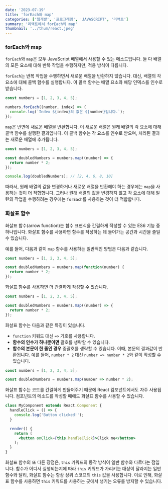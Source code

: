 ```yaml
---
date: '2023-07-19'
title: 'forEach와 map'
categories: ['웹개발', '프로그래밍', 'JAVASCRIPT', '리액트']
summary: '리액트에서 forEach와 map'
thumbnail: '../thum/react.jpeg'
---
```


### forEach와 map

`forEach`와 `map`은 모두 JavaScript 배열에서 사용할 수 있는 메소드입니다. 둘 다 배열의 모든 요소에 대해 반복 작업을 수행하지만, 적용 방식이 다릅니다.

`forEach`는 반복 작업을 수행하면서 새로운 배열을 반환하지 않습니다. 대신, 배열의 각 요소에 대해 콜백 함수를 실행합니다. 이 콜백 함수는 배열 요소와 해당 인덱스를 인수로 받습니다.

```jsx
const numbers = [1, 2, 3, 4, 5];

numbers.forEach((number, index) => {
  console.log(`Index ${index}의 값은 ${number}입니다.`);
});
```

`map`은 반면에 새로운 배열을 반환합니다. 이 새로운 배열은 원래 배열의 각 요소에 대해 콜백 함수를 실행한 결과입니다. 이 콜백 함수는 각 요소를 인수로 받으며, 처리된 결과는 새로운 배열에 추가됩니다.

```jsx
const numbers = [1, 2, 3, 4, 5];

const doubledNumbers = numbers.map((number) => {
  return number * 2;
});

console.log(doubledNumbers); // [2, 4, 6, 8, 10]

```

따라서, 원래 배열의 값을 변경하거나 새로운 배열을 반환해야 하는 경우에는 `map`을 사용하는 것이 더 적합합니다. 그러나 원래 배열의 값을 변경하지 않고 각 요소에 대해 일련의 작업을 수행하려는 경우에는 `forEach`를 사용하는 것이 더 적합합니다.

### 화살표 함수

화살표 함수(arrow function)는 함수 표현식을 간결하게 작성할 수 있는 ES6 기능 중 하나입니다. 화살표 함수를 사용하면 함수를 작성하는 데 들어가는 공간과 시간을 줄일 수 있습니다.

예를 들어, 다음과 같이 `map` 함수를 사용하는 일반적인 방법은 다음과 같습니다.

```jsx
const numbers = [1, 2, 3, 4, 5];

const doubledNumbers = numbers.map(function(number) {
  return number * 2;
});
```

화살표 함수를 사용하면 더 간결하게 작성할 수 있습니다.

```jsx
const numbers = [1, 2, 3, 4, 5];

const doubledNumbers = numbers.map((number) => {
  return number * 2;
});
```

화살표 함수는 다음과 같은 특징이 있습니다.

- `function` 키워드 대신 `=>` 기호를 사용합니다.
- **함수의 인수가 하나뿐이면** 괄호를 생략할 수 있습니다.
- **함수의 본문이 한 줄인 경우** 중괄호를 생략할 수 있습니다. 이때, 본문의 결과값이 반환됩니다. 예를 들어, `number * 2` 대신 `number => number * 2`와 같이 작성할 수 있습니다.

```jsx
const numbers = [1, 2, 3, 4, 5];

const doubledNumbers = numbers.map(number => number * 2);
```

화살표 함수는 코드를 간결하게 만들어주기 때문에 React 컴포넌트에서도 자주 사용됩니다. 컴포넌트의 메소드를 작성할 때에도 화살표 함수를 사용할 수 있습니다.

```jsx
class MyComponent extends React.Component {
  handleClick = () => {
    console.log('Button clicked!');
  }

  render() {
    return (
      <button onClick={this.handleClick}>Click me</button>
    );
  }
}
```

화살표 함수의 또 다른 장점은, `this` 키워드의 동작 방식이 일반 함수와 다르다는 점입니다. 함수가 어디서 실행되는지에 따라 `this` 키워드가 가리키는 대상이 달라지는 일반 함수와 달리, 화살표 함수는 항상 상위 스코프의 `this` 값을 사용합니다. 이로 인해, 화살표 함수를 사용하면 `this` 키워드를 사용하는 곳에서 생기는 오류를 방지할 수 있습니다.